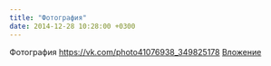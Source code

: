 ```yaml
---
title: "Фотография"
date: 2014-12-28 10:28:00 +0300
---
```


Фотография
<a class="vk-attach" href="https://vk.com/photo41076938_349825178">https://vk.com/photo41076938_349825178</a>
<a class="vk-attach" href="https://vk.com/photo41076938_349825178">Вложение</a>
